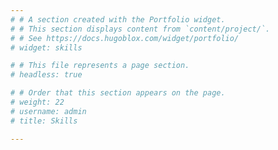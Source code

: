 ```yaml
---
# # A section created with the Portfolio widget.
# # This section displays content from `content/project/`.
# # See https://docs.hugoblox.com/widget/portfolio/
# widget: skills

# # This file represents a page section.
# headless: true

# # Order that this section appears on the page.
# weight: 22
# username: admin
# title: Skills

---
```

